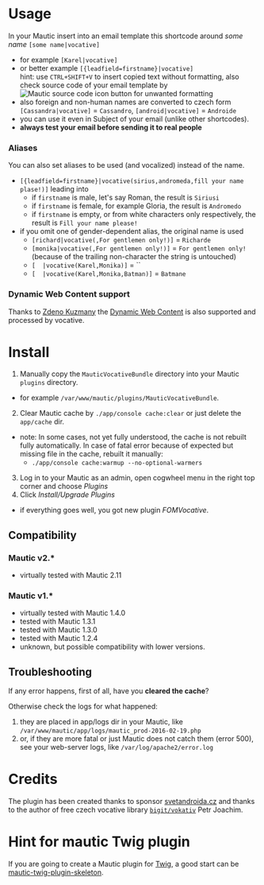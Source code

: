 # Usage
In your Mautic insert into an email template this shortcode around *some name*
`[some name|vocative]`
- for example `[Karel|vocative]`
- or better example `[{leadfield=firstname}|vocative]`  
hint: use `CTRL+SHIFT+V` to insert copied text without formatting, also check source code of your email template by
![Mautic source code icon](https://raw.githubusercontent.com/mautic/mautic/1.3.1/app/bundles/CoreBundle/Assets/js/libraries/ckeditor/plugins/sourcedialog/icons/sourcedialog.png)
button for unwanted formatting
- also foreign and non-human names are converted to czech form `[Cassandra|vocative]` = `Cassandro`, `[android|vocative]` = `Androide`
- you can use it even in Subject of your email (unlike other shortcodes).
- **always test your email before sending it to real people**

### Aliases
You can also set aliases to be used (and vocalized) instead of the name.
- `[{leadfield=firstname}|vocative(sirius,andromeda,fill your name plase!)]` leading into
    - if `firstname` is male, let's say Roman, the result is `Siriusi`
    - if `firstname` is female, for example Gloria, the result is `Andromedo`
    - if `firstname` is empty, or from white characters only respectively, the result is `Fill your name please!`
- if you omit one of gender-dependent alias, the original name is used
    - `[richard|vocative(,For gentlemen only!)]` = `Richarde`
    - `[monika|vocative(,For gentlemen only!)]` = `For gentlemen only!` (because of the trailing non-character the string is untouched)
    - `[  |vocative(Karel,Monika)]` = ``
    - `[  |vocative(Karel,Monika,Batman)]` = `Batmane`
    
### Dynamic Web Content support
Thanks to [Zdeno Kuzmany](https://github.com/kuzmany/)
the [Dynamic Web Content](https://mautic.org/docs/en/dwc/index.html) is also supported and processed by vocative. 

# Install

1. Manually copy the `MauticVocativeBundle` directory into your Mautic `plugins` directory.
 - for example `/var/www/mautic/plugins/MauticVocativeBundle`.
2. Clear Mautic cache by `./app/console cache:clear` or just delete the `app/cache` dir.
 - note: In some cases, not yet fully understood, the cache is not rebuilt fully automatically.
 In case of fatal error because of expected but missing file in the cache, rebuilt it manually:
    - `./app/console cache:warmup --no-optional-warmers`
3. Log in to your Mautic as an admin, open cogwheel menu in the right top corner and choose *Plugins*
4. Click *Install/Upgrade Plugins*
 - if everything goes well, you got new plugin *FOMVocative*.

## Compatibility
### Mautic v2.*
- virtually tested with Mautic 2.11
### Mautic v1.*
- virtually tested with Mautic 1.4.0
- tested with Mautic 1.3.1
- tested with Mautic 1.3.0
- tested with Mautic 1.2.4
- unknown, but possible compatibility with lower versions.

## Troubleshooting
 If any error happens, first of all, have you **cleared the cache**?
 
 Otherwise check the logs for what happened:
 
 1. they are placed in app/logs dir in your Mautic, like `/var/www/mautic/app/logs/mautic_prod-2016-02-19.php`
 2. or, if they are more fatal or just Mautic does not catch them (error 500), see your web-server logs, like `/var/log/apache2/error.log`

# Credits
The plugin has been created thanks to sponsor [svetandroida.cz](https://www.svetandroida.cz/)
and thanks to the author of free czech vocative library [`bigit/vokativ`](https://bitbucket.org/bigit/vokativ.git) Petr Joachim.

# Hint for mautic Twig plugin
If you are going to create a Mautic plugin for [Twig](https://twig.symfony.com/doc/2.x/), a good start can be [mautic-twig-plugin-skeleton](https://github.com/dongilbert/mautic-twig-plugin-skeleton).
